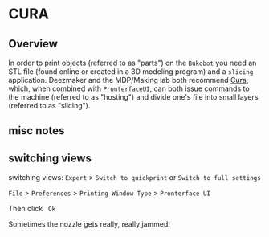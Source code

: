 # CURA

## Overview

In order to print objects (referred to as "parts") on the `Bukobot` you need an STL file (found online or created in a 3D modeling program) and a `slicing` application. Deezmaker and the MDP/Making lab both recommend [Cura](https://ultimaker.com/en/products/cura-software), which, when combined with `PronterfaceUI`, can both issue commands to the machine (referred to as "hosting") and divide one's file into small layers (referred to as "slicing").


## misc notes

## switching views

switching views: `Expert` > `Switch to quickprint` or `Switch to full settings`

`File` > `Preferences` > `Printing Window Type` > `Pronterface UI`

Then click ` Ok`

Sometimes the nozzle gets really, really jammed!
